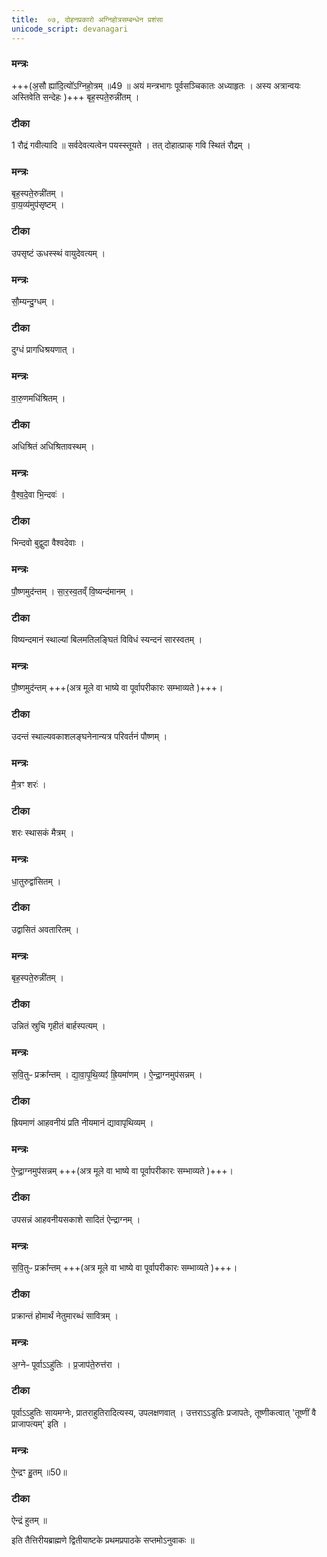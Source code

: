 ```yaml
---
title:  ०७, दोहनप्रकारो अग्निहोत्रसम्बन्धेन प्रशंसा 
unicode_script: devanagari
---
```




### मन्त्रः
+++(अ॒सौ ह्या॑दि॒त्यो᳚ऽग्निहो॒त्रम् ॥49 ॥ अयं मन्त्रभागः पूर्वसञ्चिकातः अध्याहृतः ।  अस्य अत्रान्वयः अस्तिवेति सन्देहः )+++
बृह॒स्पते॒रुन्नी॑तम् ।

### टीका
1 रौद्रं गवीत्यादि ॥ सर्वदेवत्यत्वेन पयस्स्तूयते । तत् दोहात्प्राक् गवि स्थितं रौद्रम् ।
### मन्त्रः
बृह॒स्पते॒रुन्नी॑तम् ।  
वा॒य॒व्य॑मुप॑सृष्टम् ।  
### टीका
उपसृष्टं ऊधस्स्थं वायुदेवत्यम् ।
### मन्त्रः
सौ॒म्यन्दु॒ग्धम् ।  

### टीका
दुग्धं प्रागधिश्रयणात् ।
### मन्त्रः
वा॒रु॒णमधि॑श्रितम् ।

### टीका
अधिश्रितं अधिश्रितावस्थम् ।
### मन्त्रः
वै॒श्व॒दे॒वा भि॒न्दवः॑ ।

### टीका
भिन्दवो बुद्वुदा वैश्वदेवाः ।
### मन्त्रः
पौ॒ष्णमुद॑न्तम् ।
सा॒र॒स्व॒तव्ँ वि॒ष्यन्द॑मानम् ।

### टीका
विष्यन्दमानं स्थाल्यां बिलमतिलङ्घितं विविधं स्यन्दनं सारस्वतम् ।
### मन्त्रः
पौ॒ष्णमुद॑न्तम् +++(अत्र मूले वा भाष्ये वा पूर्वापरीकारः सम्भाव्यते  )+++।

### टीका
उदन्तं स्थाल्यवकाशलङ्घनेनान्यत्र परिवर्तनं पौष्णम् ।
### मन्त्रः
मै॒त्रꣳ शरः॑ ।

### टीका
शरः स्थासकं मैत्रम् ।
### मन्त्रः
धा॒तुरुद्वा॑सितम् ।

### टीका
उद्वासितं अवतारितम् ।
### मन्त्रः
बृह॒स्पते॒रुन्नी॑तम् ।

### टीका
उन्नितं स्रुचि गृहीतं बार्हस्पत्यम् ।
### मन्त्रः
स॒वि॒तुᳶ प्रक्रा᳚न्तम् ।
द्या॒वा॒पृ॒थि॒व्यꣵ॑ ह्रि॒यमा॑णम् ।
ऐ॒न्द्रा॒ग्नमुप॑सन्नम् ।

### टीका
ह्रियमाणं आहवनीयं प्रति नीयमानं द्यावापृथिव्यम् ।
### मन्त्रः
ऐ॒न्द्रा॒ग्नमुप॑सन्नम् +++(अत्र मूले वा भाष्ये वा पूर्वापरीकारः सम्भाव्यते  )+++।

### टीका
उपसन्नं आहवनीयसकाशे सादितं ऐन्द्राग्नम् ।
### मन्त्रः
स॒वि॒तुᳶ प्रक्रा᳚न्तम् +++(अत्र मूले वा भाष्ये वा पूर्वापरीकारः सम्भाव्यते  )+++।
### टीका
प्रक्रान्तं होमार्थं नेतुमारब्धं सावित्रम् ।
### मन्त्रः
अ॒ग्नेᳶ पूर्वाऽऽहु॑तिः ।
प्र॒जाप॑ते॒रुत्त॑रा ।

### टीका

पूर्वाऽऽहुतिः सायमग्नेः, प्रातराहुतिरादित्यस्य, उपलक्षणवात् । उत्तराऽऽडुतिः प्रजापतेः, तूष्णीकत्वात् 'तूष्णीं वै प्राजापत्यम्' इति ।
### मन्त्रः
ऐ॒न्द्रꣳ हु॒तम् ॥50॥  

### टीका
ऐन्द्रं हुतम् ॥

इति तैत्तिरीयब्राह्मणे द्वितीयाष्टके प्रथमप्रपाठके सप्तमोऽनुवाकः ॥  
